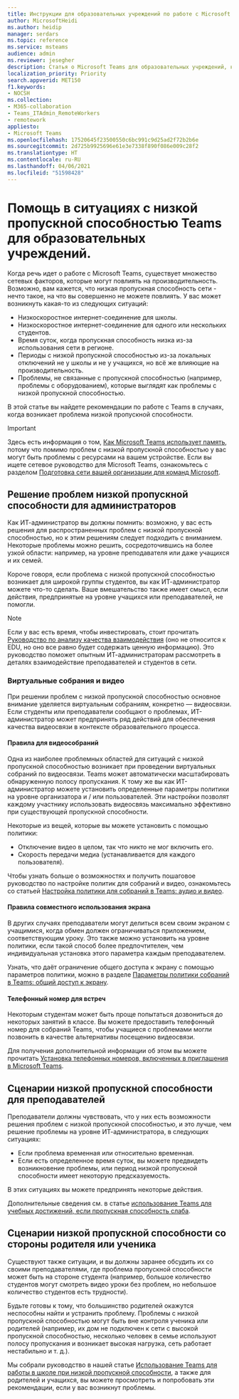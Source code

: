 ```yaml
---
title: Инструкции для образовательных учреждений по работе с Microsoft Teams при низкой пропускной способности сети
author: MicrosoftHeidi
ms.author: heidip
manager: serdars
ms.topic: reference
ms.service: msteams
audience: admin
ms.reviewer: jesegher
description: Статья о Microsoft Teams для образовательных учреждений, которая поможет решить проблемы с виртуальными собраниями и видео, вызванные низкой пропускной способностью сети. Кем бы вы ни были — родителем, педагогом или ИТ-администратором, у вас есть возможность улучшить эффективность взаимодействия с Teams.
localization_priority: Priority
search.appverid: MET150
f1.keywords:
- NOCSH
ms.collection:
- M365-collaboration
- Teams_ITAdmin_RemoteWorkers
- remotework
appliesto:
- Microsoft Teams
ms.openlocfilehash: 17520645f23500550c6bc991c9d25ad2f72b2b6e
ms.sourcegitcommit: 2d725b9925696e61e3e7338f890f086e009c28f2
ms.translationtype: HT
ms.contentlocale: ru-RU
ms.lasthandoff: 04/06/2021
ms.locfileid: "51598428"
---
```

# <a name="help-for-low-bandwidth-situations-for-teams-for-edu"></a>Помощь в ситуациях с низкой пропускной способностью Teams для образовательных учреждений.

Когда речь идет о работе с Microsoft Teams, существует множество сетевых факторов, которые могут повлиять на производительность. Возможно, вам кажется, что низкая пропускная способность сети - нечто такое, на что вы совершенно не можете повлиять. У вас может возникнуть какая-то из следующих ситуаций:

- Низкоскоростное интернет-соединение для школы.
- Низкоскоростное интернет-соединение для одного или нескольких студентов.
- Время суток, когда пропускная способность низка из-за использования сети в регионе.
- Периоды с низкой пропускной способностью из-за локальных отключений не у школы и не у учащихся, но всё же влияющие на производительность.
- Проблемы, не связанные с пропускной способностью (например, проблемы с оборудованием), которые выглядят как проблемы с низкой пропускной способностью.

В этой статье вы найдете рекомендации по работе с Teams в случаях, когда возникает проблема низкой пропускной способности.

> [!IMPORTANT]
> Здесь есть информация о том, [Как Microsoft Teams использует память](teams-memory-usage-perf.md), потому что помимо проблем с низкой пропускной способностью у вас могут быть проблемы с ресурсами на вашем устройстве. Если вы ищете сетевое руководство для Microsoft Teams, ознакомьтесь с разделом [Подготовка сети вашей организации для команд Microsoft](prepare-network.md).

## <a name="resolving-low-bandwidth-issues-for-admins"></a>Решение проблем низкой пропускной способности для администраторов

Как ИТ-администратор вы должны помнить: возможно, у вас есть решения для распространенных проблем с низкой пропускной способностью, но к этим решениям следует подходить с вниманием. Некоторые проблемы можно решить, сосредоточившись на более узкой области: например, на уровне преподавателя или даже учащихся и их семей.

Короче говоря, если проблема с низкой пропускной способностью возникает для широкой группы студентов, вы как ИТ-администратор можете что-то сделать. Ваше вмешательство также имеет смысл, если действия, предпринятые на уровне учащихся или преподавателей, не помогли.

> [!NOTE]
> Если у вас есть время, чтобы инвестировать, стоит прочитать [Руководство по анализу качества взаимодействия](quality-of-experience-review-guide.md) (оно не относится к EDU, но оно все равно будет содержать ценную информацию). Это руководство поможет опытным ИТ-администраторам рассмотреть в деталях взаимодействие преподавателей и студентов в сети.

### <a name="meetings-and-video"></a>Виртуальные собрания и видео

При решении проблем с низкой пропускной способностью основное внимание уделяется виртуальным собраниям, конкретно — видеосвязи. Если студенты или преподаватели сообщают о проблемах, ИТ-администратор может предпринять ряд действий для обеспечения качества видеосвязи в контексте образовательного процесса.

#### <a name="meeting-policies"></a>Правила для видеособраний

Одна из наиболее проблемных областей для ситуаций с низкой пропускной способностью возникает при проведении виртуальных собраний по видеосвязи. Teams может автоматически масштабировать обнаруженную полосу пропускания. К тому же вы как ИТ-администратор можете установить определенные параметры политики на уровне организатора и / или пользователей. Эти настройки позволят каждому участнику использовать видеосвязь максимально эффективно при существующей пропускной способности.

Некоторые из вещей, которые вы можете установить с помощью политики:

- Отключение видео в целом, так что никто не мог включить его.
- Скорость передачи медиа (устанавливается для каждого пользователя).

Чтобы узнать больше о возможностях и получить пошаговое руководство по настройке политик для собраний и видео, ознакомьтесь со статьей [Настройка политики для собраний в Teams: аудио и видео](meeting-policies-audio-and-video.md).

#### <a name="screen-sharing-policies"></a>Правила совместного использования экрана

В других случаях преподаватели могут делиться всем своим экраном с учащимися, когда обмен должен ограничиваться приложением, соответствующим уроку. Это также можно установить на уровне политики, если такой способ более предпочтителен, чем индивидуальная установка этого параметра каждым преподавателем.

Узнать, что даёт ограничение общего доступа к экрану с помощью параметров политики, можно в разделе [Параметры политики собраний в Teams: общий доступ к экрану](meeting-policies-audio-and-video.md).

#### <a name="dial-in-number-for-meetings"></a>Телефонный номер для встреч

Некоторым студентам может быть проще попытаться дозвониться до некоторых занятий в классе. Вы можете предоставить телефонный номер для собраний Teams, чтобы учащиеся с проблемами могли позвонить в качестве альтернативы посещению видеосвязи.

Для получения дополнительной информации об этом вы можете прочитать [Установка телефонных номеров, включенных в приглашения в Microsoft Teams](set-the-phone-numbers-included-on-invites-in-teams.md).

## <a name="low-bandwidth-scenarios-as-an-educator"></a>Сценарии низкой пропускной способности для преподавателей

Преподаватели должны чувствовать, что у них есть возможности решения проблем с низкой пропускной способностью, и это лучше, чем решение проблемы на уровне ИТ-администратора, в следующих ситуациях:

- Если проблема временная или относительно временная.
- Если есть определенное время суток, вы можете предвидеть возникновение проблемы, или период низкой пропускной способности имеет некоторую предсказуемость.

В этих ситуациях вы можете предпринять некоторые действия.

Дополнительные сведения см. в статье [использование Teams для учебных достижений, если пропускная способность слаба](https://support.office.com/article/use-teams-for-schoolwork-when-bandwidth-is-low-5c5675f7-1b55-471a-9daa-ec1e6df38262).

## <a name="low-bandwidth-scenarios-as-a-parent-or-student"></a>Сценарии низкой пропускной способности со стороны родителя или ученика

Существуют также ситуации, и вы должны заранее обсудить их со своими преподавателями, где проблема пропускной способности может быть на стороне студента (например, большое количество студентов могут смотреть видео уроки без проблем, но небольшое количество студентов есть трудности).

Будьте готовы к тому, что большинство родителей окажутся неспособны найти и устранить проблему. Проблемы с низкой пропускной способностью могут быть вне контроля ученика или родителей (например, их дом не подключен к сети с высокой пропускной способностью, несколько человек в семье используют полосу пропускания и возникает высокая нагрузка, сеть работает нестабильно и т. д.).

Мы собрали руководство в нашей статье [Использование Teams для работы в школе при низкой пропускной способности](https://support.office.com/article/use-teams-for-schoolwork-when-bandwidth-is-low-5c5675f7-1b55-471a-9daa-ec1e6df38262), а также для родителей и учащихся, вы можете просмотреть и попробовать эти рекомендации, если у вас возникнут проблемы.
